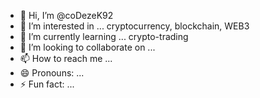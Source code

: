 - 👋 Hi, I’m @coDezeK92
- 👀 I’m interested in ... cryptocurrency, blockchain, WEB3
- 🌱 I’m currently learning ... crypto-trading
- 💞️ I’m looking to collaborate on ...
- 📫 How to reach me ...
- 😄 Pronouns: ...
- ⚡ Fun fact: ... 

<!---
coDezeK92/coDezeK92 is a ✨ special ✨ repository because its `README.md` (this file) appears on your GitHub profile.
You can click the Preview link to take a look at your changes.
--->
